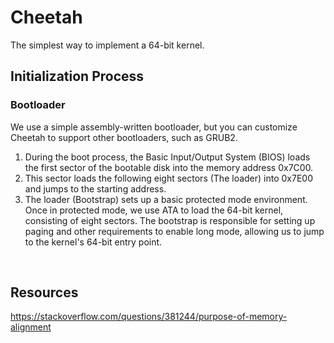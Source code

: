 # Cheetah
The simplest way to implement a 64-bit kernel.

## Initialization Process

### Bootloader

We use a simple assembly-written bootloader, but you can customize Cheetah to support other bootloaders, such as GRUB2.

1. During the boot process, the Basic Input/Output System (BIOS) loads the first sector of the bootable disk into the memory address 0x7C00.
2. This sector loads the following eight sectors (The loader) into 0x7E00 and jumps to the starting address.
3. The loader (Bootstrap) sets up a basic protected mode environment. Once in protected mode, we use ATA to load the 64-bit kernel, consisting of eight sectors. The bootstrap is responsible for setting up paging and other requirements to enable long mode, allowing us to jump to the kernel's 64-bit entry point.
<br>

## Resources
https://stackoverflow.com/questions/381244/purpose-of-memory-alignment